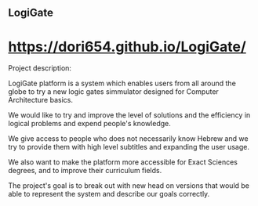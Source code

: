 ## LogiGate

# https://dori654.github.io/LogiGate/

Project description:

LogiGate platform is a system which enables users from all around the globe to try a new logic gates simmulator designed for
Computer Architecture basics.

We would like to try and improve the level of solutions and the efficiency in logical problems and expend people's knowledge.

We give access to people who does not necessarily know Hebrew and we try to provide them with high level subtitles and expanding the
user usage.

We also want to make the platform more accessible for Exact Sciences degrees, and to improve their curriculum fields.

The project's goal is to break out with new head on versions that would be able to represent the system and describe our goals
correctly.
